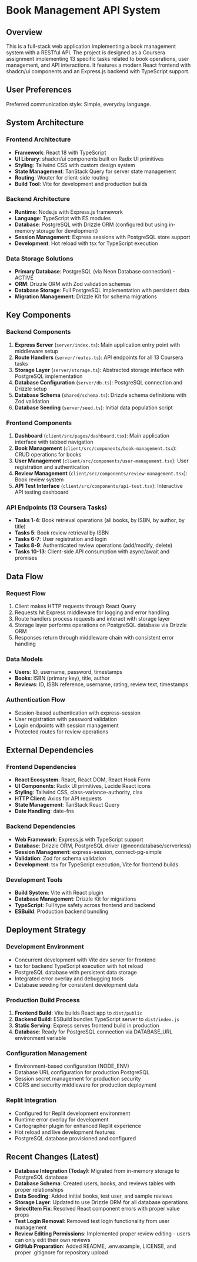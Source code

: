 # Book Management API System

## Overview

This is a full-stack web application implementing a book management system with a RESTful API. The project is designed as a Coursera assignment implementing 13 specific tasks related to book operations, user management, and API interactions. It features a modern React frontend with shadcn/ui components and an Express.js backend with TypeScript support.

## User Preferences

Preferred communication style: Simple, everyday language.

## System Architecture

### Frontend Architecture
- **Framework**: React 18 with TypeScript
- **UI Library**: shadcn/ui components built on Radix UI primitives
- **Styling**: Tailwind CSS with custom design system
- **State Management**: TanStack Query for server state management
- **Routing**: Wouter for client-side routing
- **Build Tool**: Vite for development and production builds

### Backend Architecture
- **Runtime**: Node.js with Express.js framework
- **Language**: TypeScript with ES modules
- **Database**: PostgreSQL with Drizzle ORM (configured but using in-memory storage for development)
- **Session Management**: Express sessions with PostgreSQL store support
- **Development**: Hot reload with tsx for TypeScript execution

### Data Storage Solutions
- **Primary Database**: PostgreSQL (via Neon Database connection) - ACTIVE
- **ORM**: Drizzle ORM with Zod validation schemas
- **Database Storage**: Full PostgreSQL implementation with persistent data
- **Migration Management**: Drizzle Kit for schema migrations

## Key Components

### Backend Components
1. **Express Server** (`server/index.ts`): Main application entry point with middleware setup
2. **Route Handlers** (`server/routes.ts`): API endpoints for all 13 Coursera tasks
3. **Storage Layer** (`server/storage.ts`): Abstracted storage interface with PostgreSQL implementation
4. **Database Configuration** (`server/db.ts`): PostgreSQL connection and Drizzle setup
5. **Database Schema** (`shared/schema.ts`): Drizzle schema definitions with Zod validation
6. **Database Seeding** (`server/seed.ts`): Initial data population script

### Frontend Components
1. **Dashboard** (`client/src/pages/dashboard.tsx`): Main application interface with tabbed navigation
2. **Book Management** (`client/src/components/book-management.tsx`): CRUD operations for books
3. **User Management** (`client/src/components/user-management.tsx`): User registration and authentication
4. **Review Management** (`client/src/components/review-management.tsx`): Book review system
5. **API Test Interface** (`client/src/components/api-test.tsx`): Interactive API testing dashboard

### API Endpoints (13 Coursera Tasks)
- **Tasks 1-4**: Book retrieval operations (all books, by ISBN, by author, by title)
- **Tasks 5**: Book review retrieval by ISBN
- **Tasks 6-7**: User registration and login
- **Tasks 8-9**: Authenticated review operations (add/modify, delete)
- **Tasks 10-13**: Client-side API consumption with async/await and promises

## Data Flow

### Request Flow
1. Client makes HTTP requests through React Query
2. Requests hit Express middleware for logging and error handling
3. Route handlers process requests and interact with storage layer
4. Storage layer performs operations on PostgreSQL database via Drizzle ORM
5. Responses return through middleware chain with consistent error handling

### Data Models
- **Users**: ID, username, password, timestamps
- **Books**: ISBN (primary key), title, author
- **Reviews**: ID, ISBN reference, username, rating, review text, timestamps

### Authentication Flow
- Session-based authentication with express-session
- User registration with password validation
- Login endpoints with session management
- Protected routes for review operations

## External Dependencies

### Frontend Dependencies
- **React Ecosystem**: React, React DOM, React Hook Form
- **UI Components**: Radix UI primitives, Lucide React icons
- **Styling**: Tailwind CSS, class-variance-authority, clsx
- **HTTP Client**: Axios for API requests
- **State Management**: TanStack React Query
- **Date Handling**: date-fns

### Backend Dependencies
- **Web Framework**: Express.js with TypeScript support
- **Database**: Drizzle ORM, PostgreSQL driver (@neondatabase/serverless)
- **Session Management**: express-session, connect-pg-simple
- **Validation**: Zod for schema validation
- **Development**: tsx for TypeScript execution, Vite for frontend builds

### Development Tools
- **Build System**: Vite with React plugin
- **Database Management**: Drizzle Kit for migrations
- **TypeScript**: Full type safety across frontend and backend
- **ESBuild**: Production backend bundling

## Deployment Strategy

### Development Environment
- Concurrent development with Vite dev server for frontend
- tsx for backend TypeScript execution with hot reload
- PostgreSQL database with persistent data storage
- Integrated error overlay and debugging tools
- Database seeding for consistent development data

### Production Build Process
1. **Frontend Build**: Vite builds React app to `dist/public`
2. **Backend Build**: ESBuild bundles TypeScript server to `dist/index.js`
3. **Static Serving**: Express serves frontend build in production
4. **Database**: Ready for PostgreSQL connection via DATABASE_URL environment variable

### Configuration Management
- Environment-based configuration (NODE_ENV)
- Database URL configuration for production PostgreSQL
- Session secret management for production security
- CORS and security middleware for production deployment

### Replit Integration
- Configured for Replit development environment
- Runtime error overlay for development
- Cartographer plugin for enhanced Replit experience
- Hot reload and live development features
- PostgreSQL database provisioned and configured

## Recent Changes (Latest)
- **Database Integration (Today)**: Migrated from in-memory storage to PostgreSQL database
- **Database Schema**: Created users, books, and reviews tables with proper relationships
- **Data Seeding**: Added initial books, test user, and sample reviews
- **Storage Layer**: Updated to use Drizzle ORM for all database operations
- **SelectItem Fix**: Resolved React component errors with proper value props
- **Test Login Removal**: Removed test login functionality from user management
- **Review Editing Permissions**: Implemented proper review editing - users can only edit their own reviews
- **GitHub Preparation**: Added README, .env.example, LICENSE, and proper .gitignore for repository upload
